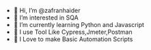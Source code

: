 - 👋 Hi, I’m @zafranhaider
- 👀 I’m interested in SQA 
- 🌱 I’m currently learning Python and Javascript
- 💞️ I use Tool Like Cypress,Jmeter,Postman
- 💞️ I Love to make Basic Automation Scripts

